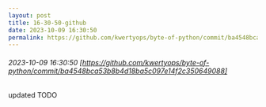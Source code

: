 ```yaml
---
layout: post
title: 16-30-50-github
date: 2023-10-09 16:30:50
permalink: https://github.com/kwertyops/byte-of-python/commit/ba4548bca53b8b4d18ba5c097e14f2c350649088
---
```


###### 2023-10-09 16:30:50 [https://github.com/kwertyops/byte-of-python/commit/ba4548bca53b8b4d18ba5c097e14f2c350649088]
updated TODO
